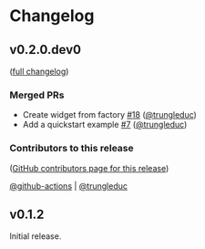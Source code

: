 # Changelog

<!-- <START NEW CHANGELOG ENTRY> -->

## v0.2.0.dev0

([full changelog](https://github.com/trungleduc/ipyflex/compare/v0.1.2...4ef8f0fd954508e5239387fa95208a3d9eb9d22c))

### Merged PRs

- Create widget from factory  [#18](https://github.com/trungleduc/ipyflex/pull/18) ([@trungleduc](https://github.com/trungleduc))
- Add a quickstart example [#7](https://github.com/trungleduc/ipyflex/pull/7) ([@trungleduc](https://github.com/trungleduc))

### Contributors to this release

([GitHub contributors page for this release](https://github.com/trungleduc/ipyflex/graphs/contributors?from=2021-11-29&to=2021-12-15&type=c))

[@github-actions](https://github.com/search?q=repo%3Atrungleduc%2Fipyflex+involves%3Agithub-actions+updated%3A2021-11-29..2021-12-15&type=Issues) | [@trungleduc](https://github.com/search?q=repo%3Atrungleduc%2Fipyflex+involves%3Atrungleduc+updated%3A2021-11-29..2021-12-15&type=Issues)

<!-- <END NEW CHANGELOG ENTRY> -->

## v0.1.2

Initial release.